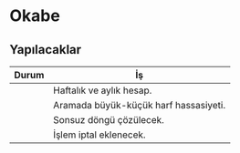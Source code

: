 Okabe
===================


Yapılacaklar
-------------
Durum     											| İş
-------- 												| ---
<i class="icon-refresh"></i> | Haftalık ve aylık hesap.
<i class="icon-refresh"></i>    | Aramada büyük-küçük harf hassasiyeti.
<i class="icon-refresh"></i>     | Sonsuz döngü çözülecek.
<i class="icon-refresh"></i> | İşlem iptal eklenecek.

